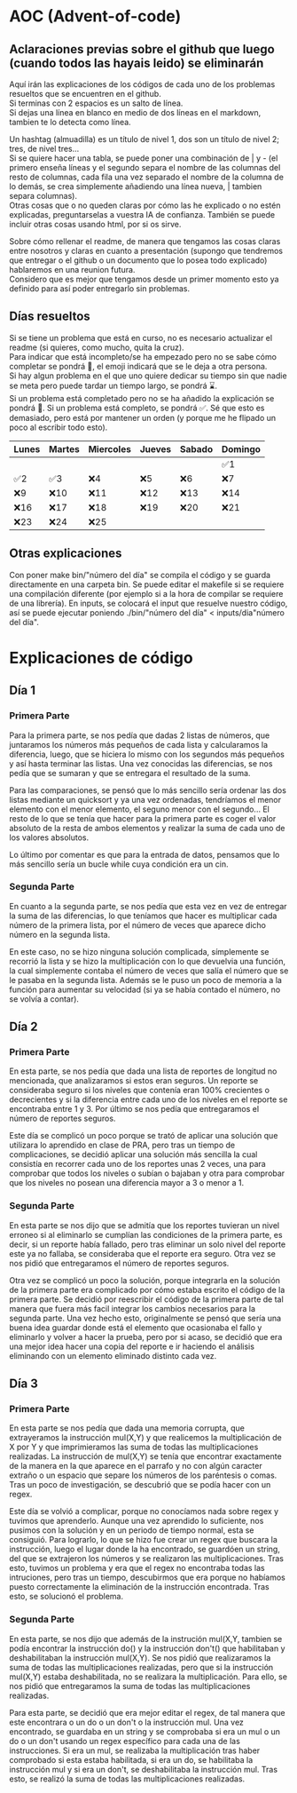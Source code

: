 # AOC (Advent-of-code)
## Aclaraciones previas sobre el github que luego (cuando todos las hayais leido) se eliminarán
Aquí irán las explicaciones de los códigos de cada uno de los problemas resueltos que se encuentren en el github.  
Si terminas con 2 espacios es un salto de línea.  
Si dejas una línea en blanco en medio de dos líneas en el markdown, tambien te lo detecta como línea.

Un hashtag (almuadilla) es un título de nivel 1, dos son un título de nivel 2; tres, de nivel tres...  
Si se quiere hacer una tabla, se puede poner una combinación de | y - (el primero enseña líneas y el segundo separa el nombre de las columnas del resto de columnas, cada fila una vez separado el nombre de la columna de lo demás, se crea simplemente añadiendo una línea nueva, | tambien separa columnas).  
Otras cosas que o no queden claras por cómo las he explicado o no estén explicadas, preguntarselas a vuestra IA de confianza.
También se puede incluir otras cosas usando html, por si os sirve.  

Sobre cómo rellenar el readme, de manera que tengamos las cosas claras entre nosotros y claras en cuanto a presentación (supongo que tendremos que entregar o el github o un documento que lo posea todo explicado) hablaremos en una reunion futura.  
Considero que es mejor que tengamos desde un primer momento esto ya definido para así poder entregarlo sin problemas.

## Días resueltos 
Si se tiene un problema que está en curso, no es necesario actualizar el readme (si quieres, como mucho, quita la cruz).  
Para indicar que está incompleto/se ha empezado pero no se sabe cómo completar se pondrá 📝, el emoji indicará que se le deja a otra persona.  
Si hay algun problema en el que uno quiere dedicar su tiempo sin que nadie se meta pero puede tardar un tiempo largo, se pondrá ⌛.  
Si un problema está completado pero no se ha añadido la explicación se pondrá 🔄.
Si un problema está completo, se pondrá ✅.
Sé que esto es demasiado, pero está por mantener un orden (y porque me he flipado un poco al escribir todo esto).

|Lunes|Martes|Miercoles|Jueves|Sabado|Domingo|
|-----|------|---------|------|------|-------|
||||||✅1|
|✅2|✅3|❌4|❌5|❌6|❌7|❌8|
|❌9|❌10|❌11|❌12|❌13|❌14|❌15|
|❌16|❌17|❌18|❌19|❌20|❌21|❌22|
|❌23|❌24|❌25|||||

## Otras explicaciones
Con poner make bin/"número del día" se compila el código y se guarda directamente en una carpeta bin. Se puede editar el makefile si se requiere una compilación diferente (por ejemplo si a la hora de compilar se requiere de una librería). En inputs, se colocará el input que resuelve nuestro código, así se puede ejecutar poniendo ./bin/"número del día" < inputs/dia"número del día".

# Explicaciones de código
## Día 1
### Primera Parte
Para la primera parte, se nos pedía que dadas 2 listas de números, que juntaramos los números más pequeños de cada lista y calcularamos la diferencia, luego, que se hiciera lo mismo con los segundos más pequeños y así hasta terminar las listas. Una vez conocidas las diferencias, se nos pedía que se sumaran y que se entregara el resultado de la suma.

Para las comparaciones, se pensó que lo más sencillo sería ordenar las dos listas mediante un quicksort y ya una vez ordenadas, tendríamos el menor elemento con el menor elemento, el seguno menor con el segundo... El resto de lo que se tenía que hacer para la primera parte es coger el valor absoluto de la resta de ambos elementos y realizar la suma de cada uno de los valores absolutos.

Lo último por comentar es que para la entrada de datos, pensamos que lo más sencillo sería un bucle while cuya condición era un cin.

### Segunda Parte
En cuanto a la segunda parte, se nos pedía que esta vez en vez de entregar la suma de las diferencias, lo que teníamos que hacer es multiplicar cada número de la primera lista, por el número de veces que aparece dicho número en la segunda lista.

En este caso, no se hizo ninguna solución complicada, símplemente se recorrió la lista y se hizo la multiplicación con lo que devuelvia una función, la cual simplemente contaba el número de veces que salía el número que se le pasaba en la segunda lista. Además se le puso un poco de memoria a la función para aumentar su velocidad (si ya se había contado el número, no se volvía a contar).

## Día 2
### Primera Parte
En esta parte, se nos pedía que dada una lista de reportes de longitud no mencionada, que analizaramos si estos eran seguros. Un reporte se consideraba seguro si los niveles que contenía eran 100% crecientes o decrecientes y si la diferencia entre cada uno de los niveles en el reporte se encontraba entre 1 y 3. Por último se nos pedía que entregaramos el número de reportes seguros.

Este día se complicó un poco porque se trató de aplicar una solución que utilizara lo aprendido en clase de PRA, pero tras un tiempo de complicaciones, se decidió aplicar una solución más sencilla la cual consistía en recorrer cada uno de los reportes unas 2 veces, una para comprobar que todos los niveles o subían o bajaban y otra para comprobar que los niveles no posean una diferencia mayor a 3 o menor a 1.

### Segunda Parte
En esta parte se nos dijo que se admitía que los reportes tuvieran un nivel erroneo si al eliminarlo se cumplían las condiciones de la primera parte, es decir, si un reporte había fallado, pero tras eliminar un solo nivel del reporte este ya no fallaba, se consideraba que el reporte era seguro. Otra vez se nos pidió que entregaramos el número de reportes seguros.

Otra vez se complicó un poco la solución, porque integrarla en la solución de la primera parte era complicado por cómo estaba escrito el código de la primera parte. Se decidió por reescribir el código de la primera parte de tal manera que fuera más facil integrar los cambios necesarios para la segunda parte. Una vez hecho esto, originalmente se pensó que sería una buena idea guardar donde está el elemento que ocasionaba el fallo y eliminarlo y volver a hacer la prueba, pero por si acaso, se decidió que era una mejor idea hacer una copia del reporte e ir haciendo el análisis eliminando con un elemento eliminado distinto cada vez.

## Día 3
### Primera Parte
En esta parte se nos pedía que dada una memoria corrupta, que extrayeramos la instrucción mul(X,Y) y que realicemos la multiplicación de X por Y y que imprimieramos las suma de todas las multiplicaciones realizadas. La instrucción de mul(X,Y) se tenía que encontrar exactamente de la manera en la que aparece en el parrafo y no con algún caracter extraño o un espacio que separe los números de los paréntesis o comas. Tras un poco de investigación, se descubrió que se podía hacer con un regex.

Este día se volvió a complicar, porque no conocíamos nada sobre regex y tuvimos que aprenderlo. Aunque una vez aprendido lo suficiente, nos pusimos con la solución y en un periodo de tiempo normal, esta se consiguió. Para lograrlo, lo que se hizo fue crear un regex que buscara la instrucción, luego el lugar donde la ha encontrado, se guardóen un string, del que se extrajeron los números y se realizaron las multiplicaciones. Tras esto, tuvimos un problema y era que el regex no encontraba todas las intruciones, pero tras un tiempo, descubirmos que era porque no habíamos puesto correctamente la eliminación de la instrucción encontrada. Tras esto, se solucionó el problema.

### Segunda Parte
En esta parte, se nos dijo que además de la instrución mul(X,Y, tambien se podía encontrar la instrucción do() y la instrucción don't() que habilitaban y deshabilitaban la instrucción mul(X,Y). Se nos pidió que realizaramos la suma de todas las multiplicaciones realizadas, pero que si la instrucción mul(X,Y) estaba deshabilitada, no se realizara la multiplicación. Para ello, se nos pidió que entregaramos la suma de todas las multiplicaciones realizadas.

Para esta parte, se decidió que era mejor editar el regex, de tal manera que este encontrara o un do o un don't o la instrucción mul. Una vez encontrado, se guardaba en un string y se comprobaba si era un mul o un do o un don't usando un regex específico para cada una de las instrucciones. Si era un mul, se realizaba la multiplicación tras haber comprobado si esta estaba habilitada, si era un do, se habilitaba la instrucción mul y si era un don't, se deshabilitaba la instrucción mul. Tras esto, se realizó la suma de todas las multiplicaciones realizadas.
